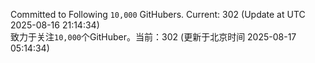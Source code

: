 Committed to Following `10,000` GitHubers. Current: <!-- FOLLOWING_COUNT -->302<!-- FOLLOWING_COUNT --> (Update at UTC <!-- LAST_UPDATED -->2025-08-16 21:14:34<!-- LAST_UPDATED -->)<br>
致力于关注`10,000`个GitHuber。当前：<!-- FOLLOWING_COUNT -->302<!-- FOLLOWING_COUNT --> (更新于北京时间 <!-- LAST_UPDATED_CST -->2025-08-17 05:14:34<!-- LAST_UPDATED_CST -->)
